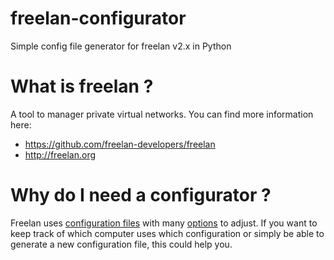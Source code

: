 # freelan-configurator
Simple config file generator for freelan v2.x in Python 

# What is freelan ?
A tool to manager private virtual networks. You can find more information here:
- https://github.com/freelan-developers/freelan
- http://freelan.org

# Why do I need a configurator ?
Freelan uses [configuration files](http://www.freelan.org/configuration_examples.html#) with many [options](http://www.freelan.org/get_help.html#adjusting-the-configuration) to adjust.
If you want to keep track of which computer uses which configuration or simply be able to generate a new configuration file, this could help you.
